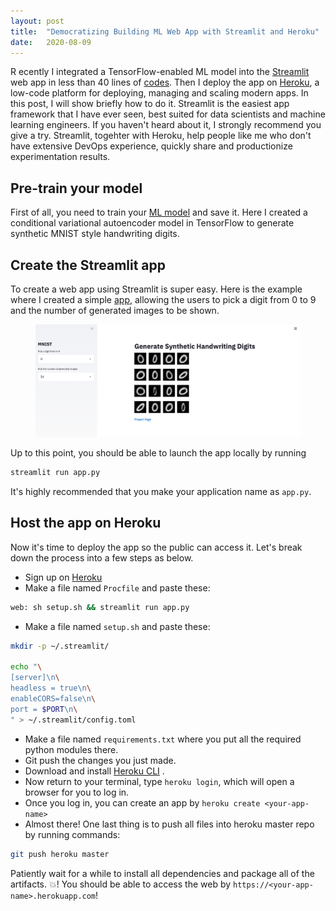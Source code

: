 ```yaml
---
layout: post
title:  "Democratizing Building ML Web App with Streamlit and Heroku"
date:   2020-08-09
---
```

<span class="dropcap">R</span> ecently I integrated a TensorFlow-enabled ML model into the [Streamlit](https://www.streamlit.io/) web app in less
than 40 lines of [codes](https://github.com/HongleiXie/demo-CVAE/blob/master/app.py). Then I deploy the app on [Heroku](www.heroku.com),
a low-code platform for deploying, managing and scaling modern apps. In this post, I will show briefly how to do it. Streamlit is the easiest app framework that I have ever seen, best suited for data scientists and machine learning engineers. If you haven't heard
about it, I strongly recommend you give a try. Streamlit, togehter with Heroku, help people like me who don't have extensive DevOps experience, quickly share and productionize experimentation results.

## Pre-train your model
First of all, you need to train your [ML model](https://github.com/HongleiXie/demo-CVAE/blob/master/train.py) and save it. Here I created a conditional variational autoencoder model in TensorFlow to generate synthetic MNIST style handwriting digits.

## Create the Streamlit app
To create a web app using Streamlit is super easy. Here is the example where I created a simple [app](https://github.com/HongleiXie/demo-CVAE/blob/master/app.py), allowing the users to pick a digit from 0 to 9 and the number of generated images to be shown.

<figure>
    <img src="https://github.com/HongleiXie/demo-CVAE/blob/master/web.png" alt="">
</figure>

Up to this point, you should be able to launch the app locally by running
```bash
streamlit run app.py
```
It's highly recommended that you make your application name as `app.py`.

## Host the app on Heroku
Now it's time to deploy the app so the public can access it. Let's break down the process into a few steps as below.
- Sign up on [Heroku](www.heroku.com)
- Make a file named `Procfile` and paste these:
```bash
web: sh setup.sh && streamlit run app.py
```
- Make a file named `setup.sh` and paste these:
```bash
mkdir -p ~/.streamlit/

echo "\
[server]\n\
headless = true\n\
enableCORS=false\n\
port = $PORT\n\
" > ~/.streamlit/config.toml
```

- Make a file named `requirements.txt` where you put all the required python modules there.
- Git push the changes you just made.
- Download and install [Heroku CLI](https://devcenter.heroku.com/articles/heroku-cli#download-and-install) .
- Now return to your terminal, type `heroku login`, which will open a browser for you to log in.
- Once you log in, you can create an app by `heroku create <your-app-name>`
- Almost there! One last thing is to push all files into heroku master repo by running commands:

```bash
git push heroku master
```

Patiently wait for a while to install all dependencies and package all of the artifacts. :boom:! You should be able to access the web by `https://<your-app-name>.herokuapp.com`!
